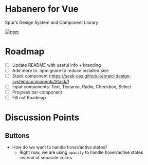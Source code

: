 # Habanero for Vue

Spur's Design System and Component Library

[![npm](https://img.shields.io/npm/v/habanero-vue.svg?style=flat-square)](https://www.npmjs.com/package/habanero-vue)

# Roadmap

- [ ] Update README with useful info + branding
- [ ] Add more to .npmignore to reduce installed size
- [ ] Stack component (https://seek-oss.github.io/braid-design-system/components/Stack/)
- [ ] Input components: Text, Textarea, Radio, Checkbox, Select
- [ ] Progress bar component
- [ ] Fill out Roadmap

# Discussion Points

## Buttons

- How do we want to handle hover/active states?
  - Right now, we are using `opacity` to handle hover/active states instead of separate colors.
